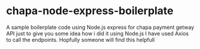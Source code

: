 # chapa-node-express-boilerplate
A sample boilerplate code using Node.js express for chapa payment getway API just to give you some idea how i did it using Node.js
I have used Axios to call the endpoints.
Hopfully someone will find this helpfull 
